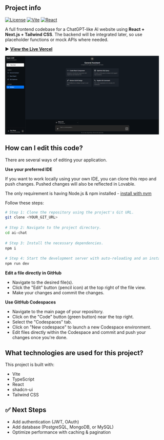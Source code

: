 
## Project info

[![License](https://img.shields.io/badge/license-MIT-blue.svg)](LICENSE)
[![Vite](https://img.shields.io/badge/vite-%5E4.0.0-brightgreen)](https://vitejs.dev/)
[![React](https://img.shields.io/badge/react-%5E18.2.0-blue)](https://react.dev/)

A full frontend codebase for a ChatGPT-like AI website using **React + Next.js + Tailwind CSS**. The backend will be integrated later, so use placeholder functions or mock APIs where needed.

▶️ **[View the Live Vercel](https://ai-chat-bro.vercel.app/)**  

![Preview](/public/images/image.png)

## How can I edit this code?

There are several ways of editing your application.

**Use your preferred IDE**

If you want to work locally using your own IDE, you can clone this repo and push changes. Pushed changes will also be reflected in Lovable.

The only requirement is having Node.js & npm installed - [install with nvm](https://github.com/nvm-sh/nvm#installing-and-updating)

Follow these steps:

```sh
# Step 1: Clone the repository using the project's Git URL.
git clone <YOUR_GIT_URL>

# Step 2: Navigate to the project directory.
cd ai-chat

# Step 3: Install the necessary dependencies.
npm i

# Step 4: Start the development server with auto-reloading and an instant preview.
npm run dev
```

**Edit a file directly in GitHub**

- Navigate to the desired file(s).
- Click the "Edit" button (pencil icon) at the top right of the file view.
- Make your changes and commit the changes.

**Use GitHub Codespaces**

- Navigate to the main page of your repository.
- Click on the "Code" button (green button) near the top right.
- Select the "Codespaces" tab.
- Click on "New codespace" to launch a new Codespace environment.
- Edit files directly within the Codespace and commit and push your changes once you're done.

## What technologies are used for this project?

This project is built with:

- Vite
- TypeScript
- React
- shadcn-ui
- Tailwind CSS

## ✅ Next Steps

- Add authentication (JWT, OAuth)
- Add database (PostgreSQL, MongoDB, or MySQL)
- Optimize performance with caching & pagination

